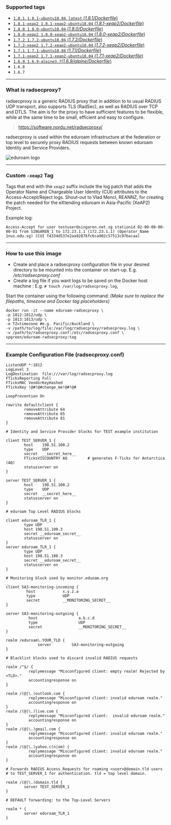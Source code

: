 ### Supported tags

* [```1.8.1```, ```1.8.1-ubuntu18.04```, ```latest``` \(*1.8.1/Dockerfile*\)](https://github.com/spgreen/eduroam-radsecproxy-docker/blob/master/1.8.1/Dockerfile)
* [```1.8.1-xeap2```, ```1.8.1-xeap2-ubuntu18.04``` \(*1.8.1-xeap2/Dockerfile*\)](https://github.com/spgreen/eduroam-radsecproxy-docker/tree/master/1.8.1-xeap2/Dockerfile)
* [```1.8.0```, ```1.8.0-ubuntu18.04``` \(*1.8.0/Dockerfile*\)](https://github.com/spgreen/eduroam-radsecproxy-docker/blob/master/1.8.0/Dockerfile)
* [```1.8.0-xeap2```, ```1.8.0-xeap2-ubuntu18.04``` \(*1.8.0-xeap2/Dockerfile*\)](https://github.com/spgreen/eduroam-radsecproxy-docker/tree/master/1.8.0-xeap2/Dockerfile)
* [```1.7.2```, ```1.7.2-ubuntu18.04``` \(*1.7.2/Dockerfile*\)](https://github.com/spgreen/eduroam-radsecproxy-docker/blob/master/1.7.2/Dockerfile)
* [```1.7.2-xeap2```, ```1.7.2-xeap2-ubuntu18.04``` \(*1.7.2-xeap2/Dockerfile*\)](https://github.com/spgreen/eduroam-radsecproxy-docker/tree/master/1.7.2-xeap2/Dockerfile)
* [```1.7.1```, ```1.7.1-ubuntu18.04``` \(*1.7.1/Dockerfile*\)](https://github.com/spgreen/eduroam-radsecproxy-docker/blob/master/1.7.1/Dockerfile)
* [```1.7.1-xeap2```, ```1.7.1-xeap2-ubuntu18.04``` \(*1.7.1-xeap2/Dockerfile*\)](https://github.com/spgreen/eduroam-radsecproxy-docker/tree/master/1.7.1-xeap2/Dockerfile)
* [```1.6.9```, ```1.6.9-alpine3.7```\(*1.6.9/alpine/Dockerfile*\)](https://github.com/spgreen/eduroam-radsecproxy-docker/blob/master/1.6.9/alpine/Dockerfile)
* ```1.6.8```
* ```1.6.7```
---
### What is radsecproxy?

radsecproxy is a generic RADIUS proxy that in addition to to usual RADIUS UDP transport, also supports TLS (RadSec), as well as RADIUS over TCP and DTLS. The aim is for the proxy to have sufficient features to be flexible, while at the same time to be small, efficient and easy to configure.

> https://software.nordu.net/radsecproxy/

radsecproxy is used within the eduroam infrastructure at the federation or top level to securely proxy RADIUS requests between known eduroam Identity and Service Providers.

![eduroam logo](https://github.com/spgreen/eduroam-radsecproxy-docker/raw/master/eduroam_trans_450pix.png)

---

### Custom `-xeap2` Tag

Tags that end with the `xeap2` suffix include the log patch that adds the Operator Name and Chargeable User Identity (CUI) attributes to the Access-Accept/Reject logs. Shout-out to Vlad Mencl, REANNZ, for creating the patch needed for the eXtending eduroam in Asia-Pacific (XeAP2) Project.

Example log:

```
Access-Accept for user testuser@singaren.net.sg stationid 02-00-00-00-00-01 from SINGAREN_1 to 172.23.1.1 (172.23.1.1) (Operator_Name 1nus.edu.sg) (CUI f4334d537e2aa92876fc6ca902c57513c97bacaa)
```
---
### How to use this image

- Create and place a  radsecproxy configuration file in your desired directory to be mounted into the container on start-up. E.g. */etc/radsecproxy.conf*
- Create a log file if you want logs to be saved on the Docker host machine : E.g. `# touch /var/log/radsecproxy.log`,


Start the container using the following command:
*(Make sure to replace the filepaths, timezone and Docker tag placeholders)*

````
docker run -it --name eduroam-radsecproxy \
-p 1812:1812/udp \
-p 1813:1813/udp \
-e TZ=timezone #e.g. Pacific/Auckland \
-v /path/to/log/file:/var/log/radsecproxy/radsecproxy.log \ 
-v /path/to/radsecproxy.conf:/etc/radsecproxy.conf \
spgreen/eduroam-radsecproxy:tag
````

---
### Example Configuration File (radsecproxy.conf)

```
ListenUDP *:1812
LogLevel 3
LogDestination  file:///var/log/radsecproxy.log
FTicksReporting Full
FTicksMAC VendorKeyHashed
FTicksKey !@#!@#change_me!@#!@#

LoopPrevention On

rewrite defaultclient {
        removeAttribute 64
        removeAttribute 65
        removeAttribute 81
}

# Identity and Service Provider blocks for TEST example institution

client TEST_SERVER_1 {
        host    198.51.100.2
        type    UDP
        secret  __secret_here__
        FTicksVISCOUNTRY AQ         # generates F-Ticks for Antarctica (AQ)
        statusserver on
}

server TEST_SERVER_1 {
        host    198.51.100.2
        type    UDP
        secret  __secret_here__
        statusserver on
}

# eduroam Top Level RADIUS blocks 

client eduroam_TLR_1 {
        type UDP
        host 198.51.100.3
        secret __eduroam_secret__
        statusserver on
} 
server eduroam_TLR_1 {
        type UDP
        host 198.51.100.3
        secret __eduroam_secret__
        statusserver on
}

# Monitoring block used by monitor.eduoam.org

client SA3-monitoring-incoming {
         host            x.y.z.a
         type            UDP
         secret          __MONITORING_SECRET__
}

server SA3-monitoring-outgoing {
          host                  a.b.c.d
          type                  UDP
          secret                __MONITORING_SECRET__
}

realm /eduroam\.YOUR_TLD {
              server         SA3-monitoring-outgoing
}

# Blacklist blocks used to discard invalid RADIUS requests

realm /^$/ {
          replymessage "Misconfigured client: empty realm! Rejected by <TLD>."
          accountingresponse on
}

realm /(@|\.)outlook.com {
          replymessage "Misconfigured client: invalid eduroam realm."
          accountingresponse on
}
realm /(@|\.)live.com {
          replymessage "Misconfigured client:  invalid eduroam realm."
          accountingresponse on
}
realm /(@|\.)gmail.com {
          replymessage "Misconfigured client: invalid eduroam realm."
          accountingresponse on
}
realm /(@|\.)yahoo.c(n|om) {
          replymessage "Misconfigured client: invalid eduroam realm."
          accountingresponse on
}

# Forwards RADIUS Access_Requests for roaming <user>@domain.tld users
# to TEST_SERVER_1 for authentication. tld = top level domain.

realm /(@|\.)domain.tld {
        server TEST_SERVER_1
}

# DEFAULT forwarding: to the Top-Level Servers

realm * {
        server eduroam_TLR_1
}
```
